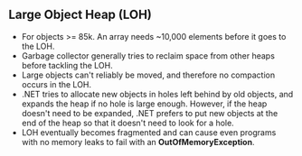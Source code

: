 Large Object Heap (LOH)
-----------------------

* For objects >= 85k. An array needs ~10,000 elements before it goes to the LOH.
* Garbage collector generally tries to reclaim space from other heaps before tackling the LOH.
* Large objects can't reliably be moved, and therefore no compaction occurs in the LOH.
* .NET tries to allocate new objects in holes left behind by old objects, and expands the heap if no hole is large enough. However, if the heap doesn't need to be expanded, .NET prefers to put new objects at the end of the heap so that it doesn't need to look for a hole.
* LOH eventually becomes fragmented and can cause even programs with no memory leaks to fail with an **OutOfMemoryException**.
